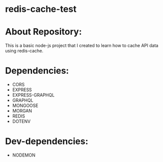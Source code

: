 # redis-cache-test

# About Repository:
This is a basic node-js project that I created to learn how to cache API data using redis-cache.

# Dependencies:
* CORS
* EXPRESS
* EXPRESS-GRAPHQL
* GRAPHQL
* MONGOOSE
* MORGAN
* REDIS
* DOTENV

# Dev-dependencies:
* NODEMON


